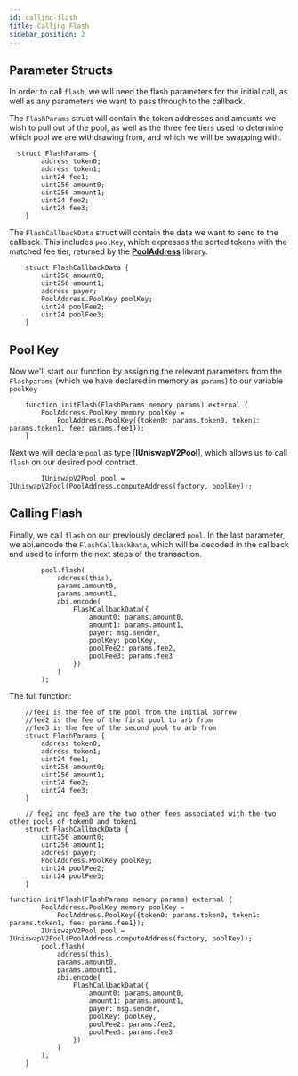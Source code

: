 ```yaml
---
id: calling-flash
title: Calling Flash
sidebar_position: 2
---
```


## Parameter Structs

In order to call `flash`, we will need the flash parameters for the initial call, as well as any parameters we want to pass through to the callback.

The `FlashParams` struct will contain the token addresses and amounts we wish to pull out of the pool, as well as the three fee tiers used to determine which pool we are withdrawing from, and which we will be swapping with.

```solidity
  struct FlashParams {
        address token0;
        address token1;
        uint24 fee1;
        uint256 amount0;
        uint256 amount1;
        uint24 fee2;
        uint24 fee3;
    }
```

The `FlashCallbackData` struct will contain the data we want to send to the callback. This includes `poolKey`, which expresses the sorted tokens with the matched fee tier, returned by the [**PoolAddress**](https://github.com/Uniswap/uniswap-v2-periphery/blob/main/contracts/libraries/PoolAddress.sol) library.

```solidity
    struct FlashCallbackData {
        uint256 amount0;
        uint256 amount1;
        address payer;
        PoolAddress.PoolKey poolKey;
        uint24 poolFee2;
        uint24 poolFee3;
    }
```

## Pool Key

Now we'll start our function by assigning the relevant parameters from the `Flashparams` (which we have declared in memory as `params`) to our variable `poolKey`

```solidity
    function initFlash(FlashParams memory params) external {
        PoolAddress.PoolKey memory poolKey =
            PoolAddress.PoolKey({token0: params.token0, token1: params.token1, fee: params.fee1});
    }
```

Next we will declare `pool` as type [**IUniswapV2Pool**], which allows us to call `flash` on our desired pool contract.

```solidity
        IUniswapV2Pool pool = IUniswapV2Pool(PoolAddress.computeAddress(factory, poolKey));
```

## Calling Flash

Finally, we call `flash` on our previously declared `pool`. In the last parameter, we abi.encode the `FlashCallbackData`, which will be decoded in the callback and used to inform the next steps of the transaction.

```solidity
        pool.flash(
            address(this),
            params.amount0,
            params.amount1,
            abi.encode(
                FlashCallbackData({
                    amount0: params.amount0,
                    amount1: params.amount1,
                    payer: msg.sender,
                    poolKey: poolKey,
                    poolFee2: params.fee2,
                    poolFee3: params.fee3
                })
            )
        );
```

The full function:

```solidity
    //fee1 is the fee of the pool from the initial borrow
    //fee2 is the fee of the first pool to arb from
    //fee3 is the fee of the second pool to arb from
    struct FlashParams {
        address token0;
        address token1;
        uint24 fee1;
        uint256 amount0;
        uint256 amount1;
        uint24 fee2;
        uint24 fee3;
    }

    // fee2 and fee3 are the two other fees associated with the two other pools of token0 and token1
    struct FlashCallbackData {
        uint256 amount0;
        uint256 amount1;
        address payer;
        PoolAddress.PoolKey poolKey;
        uint24 poolFee2;
        uint24 poolFee3;
    }

function initFlash(FlashParams memory params) external {
        PoolAddress.PoolKey memory poolKey =
            PoolAddress.PoolKey({token0: params.token0, token1: params.token1, fee: params.fee1});
        IUniswapV2Pool pool = IUniswapV2Pool(PoolAddress.computeAddress(factory, poolKey));
        pool.flash(
            address(this),
            params.amount0,
            params.amount1,
            abi.encode(
                FlashCallbackData({
                    amount0: params.amount0,
                    amount1: params.amount1,
                    payer: msg.sender,
                    poolKey: poolKey,
                    poolFee2: params.fee2,
                    poolFee3: params.fee3
                })
            )
        );
    }
```
